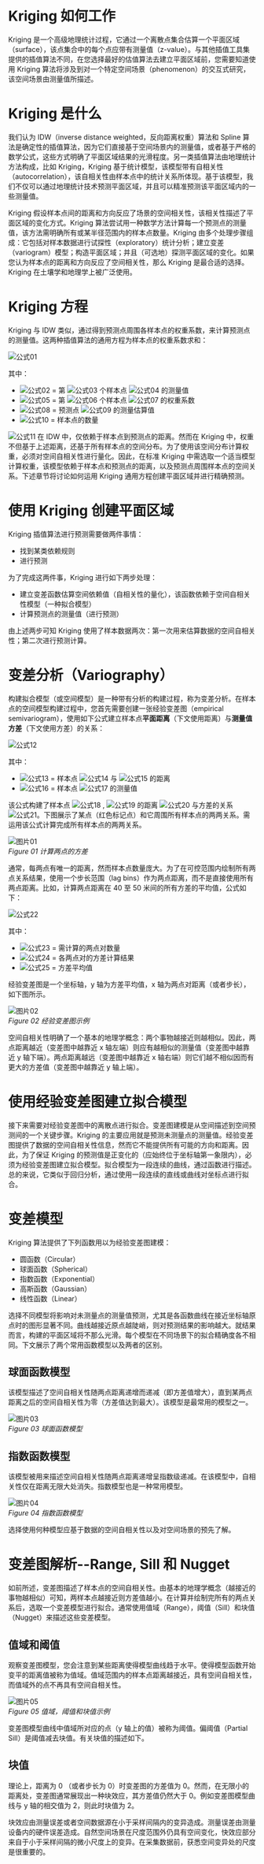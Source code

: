# Kriging 如何工作
Kriging 是一个高级地理统计过程，它通过一个离散点集合估算一个平面区域（surface），该点集合中的每个点应带有测量值（z-value）。与其他插值工具集提供的插值算法不同，在您选择最好的估值算法去建立平面区域前，您需要知道使用 Kriging 算法将涉及到对一个特定空间场景（phenomenon）的交互式研究，该空间场景由测量值所描述。
# Kriging 是什么
我们认为 IDW（inverse distance weighted，反向距离权重）算法和 Spline 算法是确定性的插值算法，因为它们直接基于空间场景内的测量值，或者基于严格的数学公式，这些方式明确了平面区域结果的光滑程度。另一类插值算法由地理统计方法构成，比如 Kriging，Kriging 基于统计模型，该模型带有自相关性（autocorrelation），该自相关性由样本点中的统计关系所体现。基于该模型，我们不仅可以通过地理统计技术预测平面区域，并且可以精准预测该平面区域内的一些测量值。

Kriging 假设样本点间的距离和方向反应了场景的空间相关性，该相关性描述了平面区域的变化方式。Kriging 算法尝试用一种数学方法计算每一个预测点的测量值，该方法需明确所有或某半径范围内的样本点数量。Kriging 由多个处理步骤组成：它包括对样本数据进行试探性（exploratory）统计分析；建立变差（variogram）模型；构造平面区域；并且（可选地）探测平面区域的变化。如果您认为样本点的距离和方向反应了空间相关性，那么 Kriging 是最合适的选择。Kriging 在土壤学和地理学上被广泛使用。
# Kriging 方程
Kriging 与 IDW 类似，通过得到预测点周围各样本点的权重系数，来计算预测点的测量值。这两种插值算法的通用方程为样本点的权重系数求和：

![公式01](https://github.com/crosstimefish13/VectorTerrainMap/blob/develop/docs/content/kriging/img/kriging_img_01.gif)

其中：    
* ![公式02](https://github.com/crosstimefish13/VectorTerrainMap/blob/develop/docs/content/kriging/img/kriging_img_08.gif) = 第 ![公式03](https://github.com/crosstimefish13/VectorTerrainMap/blob/develop/docs/content/kriging/img/kriging_img_03.gif) 个样本点 ![公式04](https://github.com/crosstimefish13/VectorTerrainMap/blob/develop/docs/content/kriging/img/kriging_img_02.gif) 的测量值
* ![公式05](https://github.com/crosstimefish13/VectorTerrainMap/blob/develop/docs/content/kriging/img/kriging_img_04.gif) = 第 ![公式06](https://github.com/crosstimefish13/VectorTerrainMap/blob/develop/docs/content/kriging/img/kriging_img_03.gif) 个样本点 ![公式07](https://github.com/crosstimefish13/VectorTerrainMap/blob/develop/docs/content/kriging/img/kriging_img_02.gif) 的权重系数
* ![公式08](https://github.com/crosstimefish13/VectorTerrainMap/blob/develop/docs/content/kriging/img/kriging_img_06.gif) = 预测点 ![公式09](https://github.com/crosstimefish13/VectorTerrainMap/blob/develop/docs/content/kriging/img/kriging_img_05.gif) 的测量估算值
* ![公式10](https://github.com/crosstimefish13/VectorTerrainMap/blob/develop/docs/content/kriging/img/kriging_img_07.gif) = 样本点的数量

![公式11](https://github.com/crosstimefish13/VectorTerrainMap/blob/develop/docs/content/kriging/img/kriging_img_04.gif) 在 IDW 中，仅依赖于样本点到预测点的距离。然而在 Kriging 中，权重不但基于上述距离，还基于所有样本点的空间分布。为了使用该空间分布计算权重，必须对空间自相关性进行量化。因此，在标准 Kriging 中需选取一个适当模型计算权重，该模型依赖于样本点和预测点的距离，以及预测点周围样本点的空间关系。下述章节将讨论如何运用 Kriging 通用方程创建平面区域并进行精确预测。
# 使用 Kriging 创建平面区域
Kriging 插值算法进行预测需要做两件事情：
* 找到某类依赖规则
* 进行预测

为了完成这两件事，Kriging 进行如下两步处理：
* 建立变差函数估算空间依赖值（自相关性的量化），该函数依赖于空间自相关性模型（一种拟合模型）
* 计算预测点的测量值（进行预测）

由上述两步可知 Kriging 使用了样本数据两次：第一次用来估算数据的空间自相关性；第二次进行预测计算。
# 变差分析（Variography）
构建拟合模型（或空间模型）是一种带有分析的构建过程，称为变差分析。在样本点的空间模型构建过程中，您首先需要创建一张经验变差图（empirical semivariogram），使用如下公式建立样本点**平面距离**（下文使用距离）与**测量值方差**（下文使用方差）的关系：

![公式12](https://github.com/crosstimefish13/VectorTerrainMap/blob/develop/docs/content/kriging/img/kriging_img_09.gif)

其中：    
* ![公式13](https://github.com/crosstimefish13/VectorTerrainMap/blob/develop/docs/content/kriging/img/kriging_img_17.gif) = 样本点 ![公式14](https://github.com/crosstimefish13/VectorTerrainMap/blob/develop/docs/content/kriging/img/kriging_img_02.gif) 与 ![公式15](https://github.com/crosstimefish13/VectorTerrainMap/blob/develop/docs/content/kriging/img/kriging_img_11.gif) 的距离
* ![公式16](https://github.com/crosstimefish13/VectorTerrainMap/blob/develop/docs/content/kriging/img/kriging_img_08.gif) = 样本点 ![公式17](https://github.com/crosstimefish13/VectorTerrainMap/blob/develop/docs/content/kriging/img/kriging_img_02.gif) 的测量值

该公式构建了样本点 ![公式18](https://github.com/crosstimefish13/VectorTerrainMap/blob/develop/docs/content/kriging/img/kriging_img_02.gif) , ![公式19](https://github.com/crosstimefish13/VectorTerrainMap/blob/develop/docs/content/kriging/img/kriging_img_11.gif) 的距离 ![公式20](https://github.com/crosstimefish13/VectorTerrainMap/blob/develop/docs/content/kriging/img/kriging_img_17.gif) 与方差的关系 ![公式21](https://github.com/crosstimefish13/VectorTerrainMap/blob/develop/docs/content/kriging/img/kriging_img_10.gif)。下图展示了某点（红色标记点）和它周围所有样本点的两两关系。需运用该公式计算完成所有样本点的两两关系。

![图片01](https://github.com/crosstimefish13/VectorTerrainMap/blob/develop/docs/content/kriging/img/kriging_img_12.gif)    
*Figure 01 计算两点的方差*

通常，每两点有唯一的距离，然而样本点数量庞大。为了在可控范围内绘制所有两点关系结果，使用一个步长范围（lag bins）作为两点距离，而不是直接使用所有两点距离。比如，计算两点距离在 40 至 50 米间的所有方差的平均值，公式如下：

![公式22](https://github.com/crosstimefish13/VectorTerrainMap/blob/develop/docs/content/kriging/img/kriging_img_14.gif)

其中：
* ![公式23](https://github.com/crosstimefish13/VectorTerrainMap/blob/develop/docs/content/kriging/img/kriging_img_07.gif) = 需计算的两点对数量
* ![公式24](https://github.com/crosstimefish13/VectorTerrainMap/blob/develop/docs/content/kriging/img/kriging_img_15.gif) = 各两点对的方差计算结果
* ![公式25](https://github.com/crosstimefish13/VectorTerrainMap/blob/develop/docs/content/kriging/img/kriging_img_16.gif) = 方差平均值

经验变差图是一个坐标轴，y 轴为方差平均值，x 轴为两点对距离（或者步长），如下图所示。

![图片02](https://github.com/crosstimefish13/VectorTerrainMap/blob/develop/docs/content/kriging/img/kriging_img_13.gif)    
*Figure 02 经验变差图示例*

空间自相关性明确了一个基本的地理学概念：两个事物越接近则越相似。因此，两点距离越近（变差图中越靠近 x 轴左端）则应有越相似的测量值（变差图中越靠近 y 轴下端）。两点距离越远（变差图中越靠近 x 轴右端）则它们越不相似因而有更大的方差值（变差图中越靠近 y 轴上端）。
# 使用经验变差图建立拟合模型
接下来需要对经验变差图中的离散点进行拟合。变差图建模是从空间描述到空间预测间的一个关键步骤。Kriging 的主要应用就是预测未测量点的测量值。经验变差图提供了数据的空间自相关性信息，然而它不能提供所有可能的方向和距离。因此，为了保证 Kriging 的预测值是正变化的（应始终位于坐标轴第一象限内），必须为经验变差图建立拟合模型。拟合模型为一段连续的曲线，通过函数进行描述。总的来说，它类似于回归分析，通过使用一段连续的直线或曲线对坐标点进行拟合。
# 变差模型
Kriging 算法提供了下列函数用以为经验变差图建模：
* 圆函数（Circular）
* 球面函数（Spherical）
* 指数函数（Exponential）
* 高斯函数（Gaussian）
* 线性函数（Linear）

选择不同模型将影响对未测量点的测量值预测，尤其是各函数曲线在接近坐标轴原点时的图形显著不同。曲线越接近原点越陡峭，则对预测结果的影响越大。就结果而言，构建的平面区域将不那么光滑。每个模型在不同场景下的拟合精确度各不相同。下文展示了两个常用函数模型以及两者的区别。
## 球面函数模型
该模型描述了空间自相关性随两点距离递增而递减（即方差值增大），直到某两点距离之后的空间自相关性为零（方差值达到最大）。该模型是最常用的模型之一。

![图片03](https://github.com/crosstimefish13/VectorTerrainMap/blob/develop/docs/content/kriging/img/kriging_img_18.gif)    
*Figure 03 球面函数模型*

## 指数函数模型
该模型被用来描述空间自相关性随两点距离递增呈指数级递减。在该模型中，自相关性仅在距离无限大处消失。指数模型也是一种常用模型。

![图片04](https://github.com/crosstimefish13/VectorTerrainMap/blob/develop/docs/content/kriging/img/kriging_img_19.gif)    
*Figure 04 指数函数模型*

选择使用何种模型应基于数据的空间自相关性以及对空间场景的预先了解。
# 变差图解析--Range, Sill 和 Nugget
如前所述，变差图描述了样本点的空间自相关性。由基本的地理学概念（越接近的事物越相似）可知，两样本点越接近则方差值越小。在计算并绘制完所有的两点关系后，选取一个变差模型进行拟合。通常使用值域（Range），阈值（Sill）和块值（Nugget）来描述这些变差模型。
## 值域和阈值
观察变差图模型，您会注意到某些距离使得模型曲线趋于水平。使得模型函数开始变平的距离值被称为值域。值域范围内的样本点距离越接近，具有空间自相关性，而值域外的点不再具有空间自相关性。

![图片05](https://github.com/crosstimefish13/VectorTerrainMap/blob/develop/docs/content/kriging/img/kriging_img_20.gif)    
*Figure 05 值域，阈值和块值示例*

变差图模型曲线中值域所对应的点（y 轴上的值）被称为阈值。偏阈值（Partial Sill）是阈值减去块值。有关块值的描述如下。
## 块值
理论上，距离为 0 （或者步长为 0）时变差图的方差值为 0。然而，在无限小的距离处，变差图通常展现出一种块效应，其方差值仍然大于 0。例如变差图模型曲线与 y 轴的相交值为 2，则此时块值为 2。

块效应由测量误差或者空间数据源在小于采样间隔内的变异造成。测量误差由测量设备内的硬件误差造成。自然空间场景在尺度范围外仍具有空间变化，快效应部分来自于小于采样间隔的微小尺度上的变异。在采集数据前，获悉空间变异处的尺度是很重要的。
